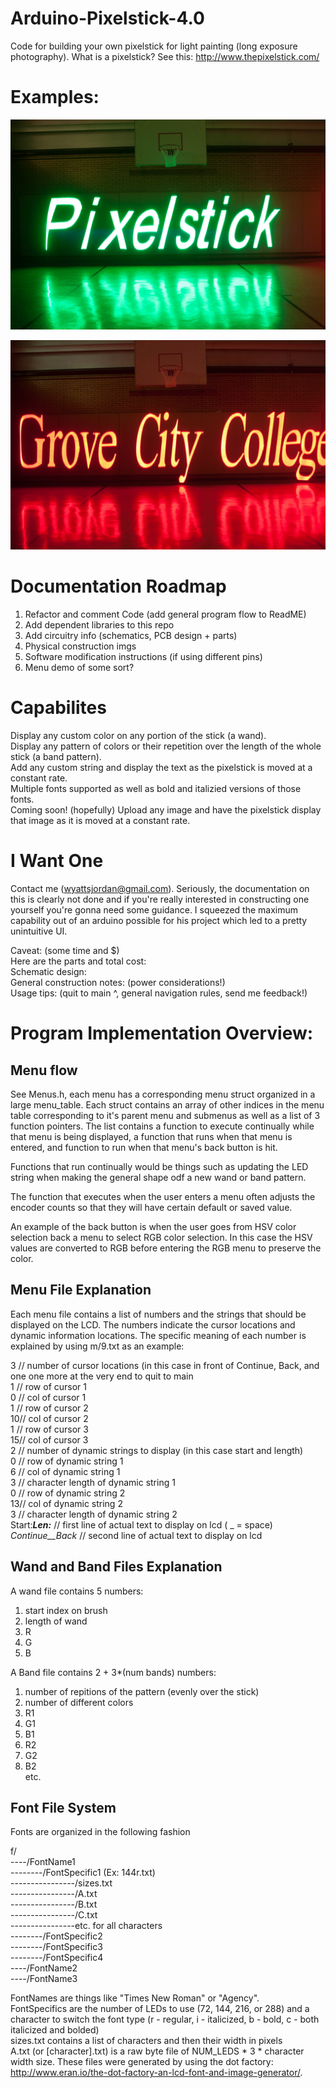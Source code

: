 # Arduino-Pixelstick-4.0
Code for building your own pixelstick for light painting (long exposure photography). What is a pixelstick? See this: http://www.thepixelstick.com/

# Examples:
![Demo](/imgs/pxl_stick.jpg)  

![Red Times New Roman Text](/imgs/pxl_gcc.jpg)  

# Documentation Roadmap  
1. Refactor and comment Code (add general program flow to ReadME)
2. Add dependent libraries to this repo
3. Add circuitry info (schematics, PCB design + parts)
4. Physical construction imgs
5. Software modification instructions (if using different pins)
6. Menu demo of some sort? 

# Capabilites

  Display any custom color on any portion of the stick (a wand).  
  Display any pattern of colors or their repetition over the length of the whole stick (a band pattern).  
  Add any custom string and display the text as the pixelstick is moved at a constant rate.  
      Multiple fonts supported as well as bold and italizied versions of those fonts.  
  Coming soon! (hopefully) Upload any image and have the pixelstick display that image as it is moved at a constant rate.  

# I Want One
  Contact me (wyattsjordan@gmail.com). Seriously, the documentation on this is clearly not done and if you're really interested in constructing one yourself you're gonna need some guidance. I squeezed the maximum capability out of an arduino possible for his project which led to a pretty unintuitive UI.  

  Caveat: (some time and $)  
  Here are the parts and total cost:  
  Schematic design:  
  General construction notes: (power considerations!)  
  Usage tips: (quit to main ^, general navigation rules, send me feedback!)  

# Program Implementation Overview:  

## Menu flow  
  See Menus.h, each menu has a corresponding menu struct organized in a large menu_table. Each struct contains an array of other indices in the menu table corresponding to it's parent menu and submenus as well as a list of 3 function pointers. The list contains a function to execute continually while that menu is being displayed, a function that runs when that menu is entered, and function to run when that menu's back button is hit.  

  Functions that run continually would be things such as updating the LED string when making the general shape odf a new wand or band pattern.  

  The function that executes when the user enters a menu often adjusts the encoder counts so that they will have certain default or saved value.  
 
  An example of the back button is when the user goes from HSV color selection back a menu to select RGB color selection. In this case the HSV values are converted to RGB before entering the RGB menu to preserve the color.


## Menu File Explanation  
Each menu file contains a list of numbers and the strings that should be displayed on the LCD. The numbers indicate the cursor locations and dynamic information locations. The specific meaning of each number is explained by using m/9.txt as an example:  

3 //       number of cursor locations (in this case in front of Continue, Back, and one one more at the very end to quit to main            
1 // 	   row of cursor 1  
0 // 	   col of cursor 1  
1 // 	   row of cursor 2  
10// 	   col of cursor 2  
1 // 	   row of cursor 3  
15// 	   col of cursor 3  
2 // 	   number of dynamic strings to display (in this case start and length)  
0 // 	   row of dynamic string 1  
6 // 	   col of dynamic string 1  
3 // 	   character length of dynamic string 1  
0 // 	   row of dynamic string 2  
13// 	   col of dynamic string 2  
3 // 	   character length of dynamic string 2  
Start:___Len:___ // first line of actual text to display on lcd ( _ = space)
_Continue__Back_ // second line of actual text to display on lcd  

## Wand and Band Files Explanation  
A wand file contains 5 numbers:  
1. start index on brush  
2. length of wand  
3. R  
4. G  
5. B  

A Band file contains 2 + 3*(num bands) numbers:
1. number of repitions of the pattern (evenly over the stick)
2. number of different colors
3. R1
4. G1
5. B1
6. R2
7. G2
8. B2  
etc.  

## Font File System  
Fonts are organized in the following fashion  

f/  
----/FontName1  
--------/FontSpecific1 (Ex: 144r.txt)  
----------------/sizes.txt  
----------------/A.txt  
----------------/B.txt  
----------------/C.txt  
----------------etc. for all characters  
--------/FontSpecific2  
--------/FontSpecific3  
--------/FontSpecific4  
----/FontName2  
----/FontName3  

FontNames are things like "Times New Roman" or "Agency".  
    FontSpecifics are the number of LEDs to use (72, 144, 216, or 288) and a character to switch the font type (r - regular, i - italicized, b - bold, c - both italicized and bolded)  
        sizes.txt contains a list of characters and then their width in pixels  
	A.txt (or [character].txt) is a raw byte file of NUM_LEDS * 3 * character width size. These files were generated by using the dot factory: http://www.eran.io/the-dot-factory-an-lcd-font-and-image-generator/.  


